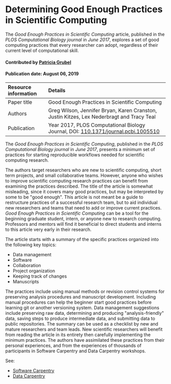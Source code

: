 
# Determining Good Enough Practices in Scientific Computing
<!-- deck text start --> 
The *Good Enough Practices in Scientific Computing* article, published in the *PLOS Computational Biology journal* in *June 2017*, explores a set of good computing practices that every researcher can adopt, regardless of their current level of computational skill.
<!-- deck text end --> 

#### Contributed by [Patricia Grubel](https://github.com/pagrubel)

#### Publication date: August 06, 2019


Resource information | Details
:--- | :--- 
Paper title  | Good Enough Practices in Scientific Computing
Authors | Greg Wilson, Jennifer Bryan, Karen Cranston, Justin Kitzes, Lex Nederbragt and Tracy Teal
Publication | Year 2017, PLOS Computational Biology Journal, DOI: [110.1371/journal.pcbi.1005510](https://doi.org/10.1371/journal.pcbi.1005510)

The *Good Enough Practices in Scientific Computing*, published in the *PLOS Computational Biology journal* in *June 2017*, presents a minimum set of practices for starting reproducible workflows needed for scientific computing research. 

The authors target researchers who are new to scientific computing,
short term projects, and small collaborative teams.  However, anyone who wishes
to improve scientific computing research practices can benefit from examining
the practices described. The title of the article is somewhat misleading, since
it covers many good practices, but may be interpreted by some to be "good
enough". This article is not meant be a guide to restructure practices of a
successful research team, but to aid individual new researchers and teams that
need to add or improve current practices. *Good Enough Practices in Scientific
Computing* can be a tool for the beginning graduate student, intern, or anyone
new to research computing.  Professors and mentors will find it beneficial to
direct students and interns to this article very early in their research.

The article starts with a summary of the specific practices organized into
the following key topics: 
* Data management
* Software
* Collaboration
* Project organization 
* Keeping track of changes 
* Manuscripts  

The practices include using manual methods or revision control systems for
preserving analysis procedures and manuscript development.  Including manual
procedures can help the beginner start good practices before learning git or
another versioning system. Data management suggestions include preserving raw
data, determining and producing "analysis-friendly" data, saving steps to
produce intermediate data, and submitting data to public repositories.  The
summary can be used as a checklist by new and mature researchers and team leads.
New scientific researchers will benefit from reading the article in its entirety
then carefully implementing the minimum practices.  The authors have assimilated
these practices from their personal experiences, and from the experiences of
thousands of participants in Software Carpentry and Data Carpentry workshops.

See:
* [Software Carpentry](http://software-carpentry.org)
* [Data Carpentry](http://data-carpentry.org)


<!---
Publish: yes
RSS update: 2019-04-29
Categories: Planning, Development
Topics: Software engineering, revision control
Level: 2
Prerequisites: defaults
Aggregate: none
--->

